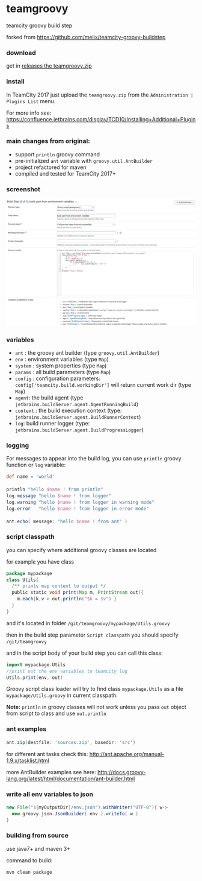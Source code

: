 # teamgroovy
teamcity groovy build step

forked from https://github.com/melix/teamcity-groovy-buildstep

### download 

get in [releases the teamgroovy.zip](https://github.com/acme-groovy/teamgroovy/releases)

### install

In TeamCity 2017 just upload the `teamgroovy.zip` from the `Administration | Plugins List` menu.

For more info see: https://confluence.jetbrains.com/display/TCD10/Installing+Additional+Plugins

### main changes from original:

* support `println` groovy command
* pre-initialized `ant` variable with `groovy.util.AntBuilder`
* project refactored for maven
* compiled and tested for TeamCity 2017+

### screenshot

![screenshot](https://raw.githubusercontent.com/acme-groovy/teamgroovy/master/assets/teamgroovy.png)

### variables

* `ant` : the groovy ant builder (type `groovy.util.AntBuilder`)
* `env` : environment variables (type `Map`)
* `system` : system properties (type `Map`)
* `params` : all build parameters (type `Map`)
* `config` : configuration parameters: <code>config['teamcity.build.workingDir']</code> will return current work dir (type `Map`)
* `agent`: the build agent (type `jetbrains.buildServer.agent.AgentRunningBuild`)
* `context` : the build execution context (type: `jetbrains.buildServer.agent.BuildRunnerContext`)
* `log`: build runner logger (type: `jetbrains.buildServer.agent.BuildProgressLogger`)

### logging

For messages to appear into the build log, you can use `println` groovy function or `log` variable:

```groovy
def name = 'world'

println "hello $name ! from println"
log.message "hello $name ! from logger"
log.warning "hello $name ! from logger in warning mode"
log.error   "hello $name ! from logger in error mode"

ant.echo( message: "hello $name ! from ant" )
```

### script classpath

you can specify where additional groovy classes are located

for example you have class 

```groovy
package mypackage
class Utils{
  /** prints map content to output */
  public static void print(Map m, PrintStream out){
    m.each{k,v-> out.println("$k = $v") }
  }
}
```

and it's located in folder `/git/teamgroovy/mypackage/Utils.groovy`

then in the build step parameter `Script classpath` you should specify `/git/teamgroovy`

and in the script body of your build step you can call this class:

```groovy
import mypackage.Utils
//print out the env variables to teamcity log
Utils.print(env, out)
```

Groovy script class loader will try to find class `mypackage.Utils` as a file `mypackage/Utils.groovy` in current classpath.

**Note:** `println` in groovy classes will not work unless you pass `out` object from script to class and use `out.println`

### ant examples

```groovy
ant.zip(destfile: 'sources.zip', basedir: 'src')
```

for different ant tasks check this: http://ant.apache.org/manual-1.9.x/tasklist.html

more AntBuilder examples see here: http://docs.groovy-lang.org/latest/html/documentation/ant-builder.html

### write all env variables to json

```groovy
new File("${myOutputDir}/env.json").withWriter("UTF-8"){ w->
  new groovy.json.JsonBuilder( env ).writeTo( w )
}
```

### building from source

use java7+ and maven 3+

command to build:
```
mvn clean package
```


